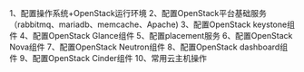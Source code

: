 1、配置操作系统+OpenStack运行环境
2、配置OpenStack平台基础服务（rabbitmq、mariadb、memcache、Apache)
3、配置OpenStack keystone组件
4、配置OpenStack Glance组件
5、配置placement服务
6、配置OpenStack Nova组件
7、配置OpenStack Neutron组件
8、配置OpenStack dashboard组件
9、配置OpenStack Cinder组件
10、常用云主机操作
